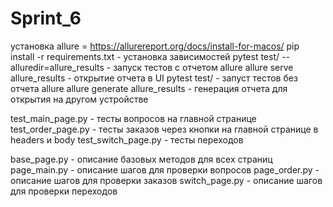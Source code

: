 # Sprint_6

установка allure = https://allurereport.org/docs/install-for-macos/
pip install -r requirements.txt - установка зависимостей
pytest test/ --alluredir=allure_results  - запуск тестов с отчетом allure
allure serve allure_results - открытие отчета в UI
pytest test/ - запуст тестов без отчета allure
allure generate allure_results - генерация отчета для открытия на другом устройстве

test_main_page.py - тесты вопросов на главной странице
test_order_page.py - тесты заказов через кнопки на главной странице в headers и body
test_switch_page.py - тесты переходов

base_page.py - описание базовых методов для всех страниц
page_main.py - описание шагов для проверки вопросов
page_order.py - описание шагов для проверки заказов
switch_page.py - описание шагов для проверки переходов